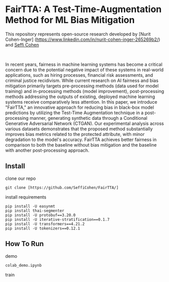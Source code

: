 # FairTTA: A Test-Time-Augmentation Method for ML Bias Mitigation
This repository represents open-source research developed by [Nurit Cohen-Inger]  (https://www.linkedin.com/in/nurit-cohen-inger-265269b2/) and [Seffi Cohen](https://www.linkedin.com/in/seffi-cohen-11182046/)

<br>
<div>

In recent years, fairness in machine learning systems has become a critical concern due to the potential negative impact of these systems in real-world applications, such as hiring processes, financial risk assessments, and criminal justice recidivism. While current research on AI fairness and bias mitigation primarily targets pre-processing methods (data used for model training) and in-processing methods (model improvement), post-processing methods addressing the outputs of existing, deployed machine learning systems receive comparatively less attention. In this paper, we introduce "FairTTA," an innovative approach for reducing bias in black-box model predictions by utilizing the Test-Time Augmentation technique in a post-processing manner, generating synthetic data through a Conditional Generative Adversarial Network (CTGAN). Our experimental analysis across various datasets demonstrates that the proposed method substantially improves bias metrics related to the protected attribute, with minor degradation to the model's accuracy. FairTTA achieves better fairness in comparison to both the baseline without bias mitigation and the baseline with another post-processing approach. 

 ## Install
clone our repo
```
git clone [https://github.com/SeffiCohen/FairTTA/]
```
install requirements
```
pip install -U easynmt
pip install thai-segmenter
pip install -U protobuf==3.20.0
pip install -U iterative-stratification==0.1.7
pip install -U transformers==4.21.2
pip install -U tokenizers==0.12.1
```

## How To Run
demo
```
colab_demo.ipynb
```
train
```

```

